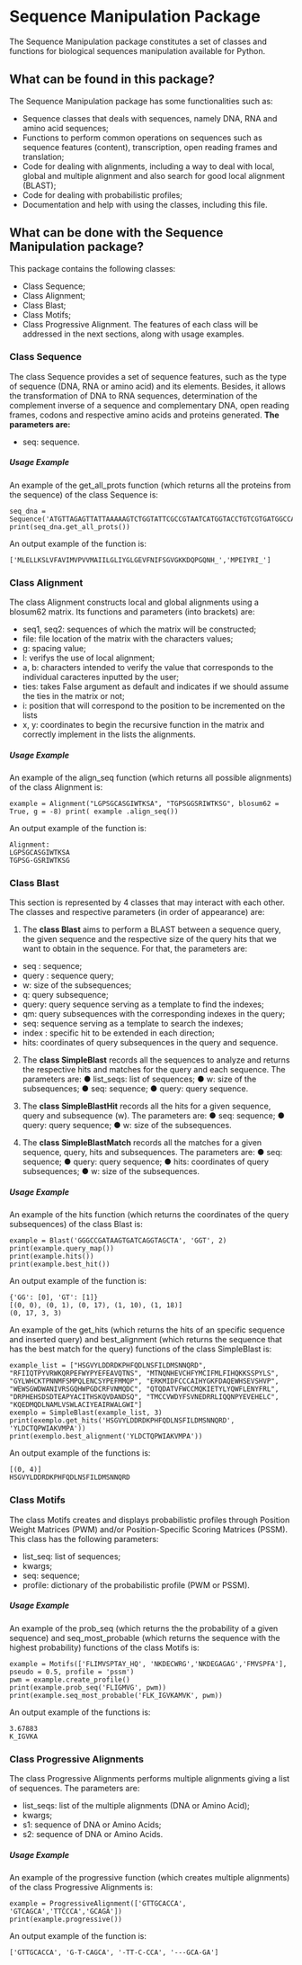 # Sequence Manipulation Package
The Sequence Manipulation package constitutes a set of classes and functions for biological sequences manipulation available for Python.

## What can be found in this package?
The Sequence Manipulation package has some functionalities such as:
- Sequence classes that deals with sequences, namely DNA, RNA and amino acid sequences;
- Functions to perform common operations on sequences such as sequence features (content), transcription, open reading frames and translation;
- Code for dealing with alignments, including a way to deal with local, global and multiple alignment and also search for good local alignment (BLAST);
- Code for dealing with probabilistic profiles;
- Documentation and help with using the classes, including this file.

## What can be done with the Sequence Manipulation package?
This package contains the following classes:
- Class Sequence;
- Class Alignment;
- Class Blast;
- Class Motifs;
- Class Progressive Alignment.
The features of each class will be addressed in the next sections, along with usage examples.

### Class Sequence
The class Sequence provides a set of sequence features, such as the type of sequence (DNA, RNA or amino acid) and its elements. Besides, it allows the transformation of DNA to RNA sequences, determination of the complement inverse of a sequence and complementary DNA, open reading frames, codons and respective amino acids and proteins generated.
**The parameters are:**
- seq: sequence.

##### Usage Example
An example of the get_all_prots function (which returns all the proteins from the sequence) of the class Sequence is:
```
seq_dna = Sequence('ATGTTAGAGTTATTAAAAAGTCTGGTATTCGCCGTAATCATGGTACCTGTCGTGATGGCCATCATCCTGGGTCTGATTTACGGTCTTGGTGAAGTATTCAACATCTTTTCTGGTGTTGGTAAAAAAGACCAGCCCGGACAAAATCATTGAATTTAATTACAAGTCTTCAGAATGCCAGAGATATACAGGATCTAACCA')
print(seq_dna.get_all_prots())
```
An output example of the function is:

```['MLELLKSLVFAVIMVPVVMAIILGLIYGLGEVFNIFSGVGKKDQPGQNH_','MPEIYRI_']```

### Class Alignment
The class Alignment constructs local and global alignments using a blosum62 matrix. Its functions and parameters (into brackets) are:
- seq1, seq2: sequences of which the matrix will be constructed;
- file: file location of the matrix with the characters values;
- g: spacing value;
- l: verifys the use of local alignment;
- a, b: characters intended to verify the value that corresponds to the individual caracteres inputted by the user;
- ties: takes False argument as default and indicates if we should assume the ties in the matrix or not;
- i: position that will correspond to the position to be incremented on the lists
- x, y: coordinates to begin the recursive function in the matrix and correctly implement in the lists the alignments.

##### Usage Example
An example of the align_seq function (which returns all possible alignments) of the class Alignment is:
```
example = Alignment("LGPSGCASGIWTKSA", "TGPSGGSRIWTKSG", blosum62 = True, g = -8) print( example .align_seq())
```
An output example of the function is:
```
Alignment:
LGPSGCASGIWTKSA
TGPSG-GSRIWTKSG
```

### Class Blast
This section is represented by 4 classes that may interact with each other. The classes and respective parameters (in order of appearance) are:

1. The **class Blast** aims to perform a BLAST between a sequence query, the given sequence and the respective size of the query hits that we want to obtain in the sequence. For that, the parameters are:
- seq : sequence;
- query : sequence query;
- w: size of the subsequences;
- q: query subsequence;
- query: query sequence serving as a template to find the indexes;
- qm: query subsequences with the corresponding indexes in the query;
- seq: sequence serving as a template to search the indexes;
- index : specific hit to be extended in each direction;
- hits: coordinates of query subsequences in the query and sequence.

2. The **class SimpleBlast** records all the sequences to analyze and returns the respective hits and matches for the query and each sequence. The parameters are:
● list_seqs: list of sequences;
● w: size of the subsequences;
● seq: sequence;
● query: query sequence.

3. The **class SimpleBlastHit** records all the hits for a given sequence, query and subsequence (w). The parameters are:
● seq: sequence;
● query: query sequence;
● w: size of the subsequences.

4. The **class SimpleBlastMatch** records all the matches for a given sequence, query, hits and subsequences. The parameters are:
● seq: sequence;
● query: query sequence;
● hits: coordinates of query subsequences;
● w: size of the subsequences.


##### Usage Example
An example of the hits function (which returns the coordinates of the query subsequences) of the class Blast is:

```
example = Blast('GGGCCGATAAGTGATCAGGTAGCTA', 'GGT', 2)
print(example.query_map())
print(example.hits())
print(example.best_hit())
```
An output example of the function is:
```
{'GG': [0], 'GT': [1]}
[(0, 0), (0, 1), (0, 17), (1, 10), (1, 18)]
(0, 17, 3, 3)
```

An example of the get_hits (which returns the hits of an specific sequence and inserted query) and best_alignment (which returns the sequence that has the best match for the query) functions of the class SimpleBlast is:

```
example_list = ["HSGVYLDDRDKPHFQDLNSFILDMSNNQRD", "RFIIQTPYVRWKQRPEFWYPYEFEAVQTNS", "MTNQNHEVCHFYMCIFMLFIHQKKSSPYLS", "GYLWHCKTPNNMFSMPQLENCSYPEFMMQP", "ERKMIDFCCCAIHYGKFDAQEWHSEVSHVP", "WEWSGWDWANIVRSGQHWPGDCRFVNMQDC", "QTQDATVFWCCMQKIETYLYQWFLENYFRL", "DRPHEHSDSDTEAPYACITHSKQVDANDSQ", "TMCCVWDYFSVNEDRRLIQQNPYEVEHELC", "KQEDMQDLNAMLVSWLACIYEAIRWALGWI"]
exemplo = SimpleBlast(example_list, 3)
print(exemplo.get_hits('HSGVYLDDRDKPHFQDLNSFILDMSNNQRD', 'YLDCTQPWIAKVMPA'))
print(exemplo.best_alignment('YLDCTQPWIAKVMPA'))
```
An output example of the functions is:
```
[(0, 4)]
HSGVYLDDRDKPHFQDLNSFILDMSNNQRD
```

### Class Motifs 
The class Motifs creates and displays probabilistic profiles through Position Weight Matrices (PWM) and/or Position-Specific Scoring Matrices (PSSM). This class has the following parameters:
- list_seq: list of sequences;
- kwargs;
- seq: sequence;
- profile: dictionary of the probabilistic profile (PWM or PSSM).

##### Usage Example
An example of the prob_seq (which returns the the probability of a given sequence) and seq_most_probable (which returns the sequence with the highest probability) functions of the class Motifs is:
```
example = Motifs(['FLIMVSPTAY_HQ', 'NKDECWRG','NKDEGAGAG','FMVSPFA'], pseudo = 0.5, profile = 'pssm')
pwm = example.create_profile()
print(example.prob_seq('FLIGMVG', pwm))
print(example.seq_most_probable('FLK_IGVKAMVK', pwm))
```
An output example of the functions is:
```
3.67883
K_IGVKA
```

### Class Progressive Alignments
The class Progressive Alignments performs multiple alignments giving a list of sequences. The parameters are:
- list_seqs: list of the multiple alignments (DNA or Amino Acid);
- kwargs;
- s1: sequence of DNA or Amino Acids;
- s2: sequence of DNA or Amino Acids.

##### Usage Example
An example of the progressive function (which creates multiple alignments) of the class Progressive Alignments is:
```
example = ProgressiveAlignment(['GTTGCACCA', 'GTCAGCA','TTCCCA','GCAGA'])
print(example.progressive())
```
An output example of the function is:
```
['GTTGCACCA', 'G-T-CAGCA', '-TT-C-CCA', '---GCA-GA']
```
